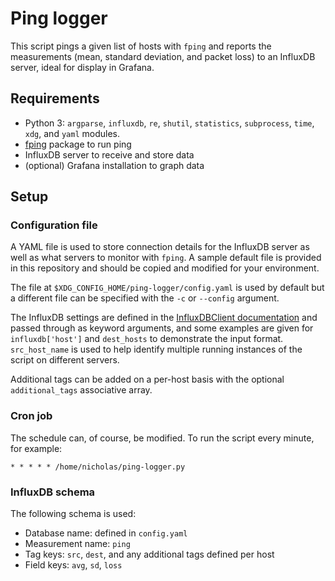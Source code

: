 # Ping logger

This script pings a given list of hosts with `fping` and reports the measurements (mean, standard deviation, and packet loss) to an InfluxDB server, ideal for display in Grafana.

## Requirements

* Python 3: `argparse`,  `influxdb`, `re`, `shutil`, `statistics`, `subprocess`, `time`, `xdg`, and `yaml` modules.
* [fping](https://fping.org/) package to run ping
* InfluxDB server to receive and store data
* (optional) Grafana installation to graph data

## Setup

### Configuration file

A YAML file is used to store connection details for the InfluxDB server as well as what servers to monitor with `fping`. A sample default file is provided in this repository and should be copied and modified for your environment.

The file at `$XDG_CONFIG_HOME/ping-logger/config.yaml` is used by default but a different file can be specified with the `-c` or `--config` argument.

The InfluxDB settings are defined in the [InfluxDBClient documentation](https://influxdb-python.readthedocs.io/en/latest/api-documentation.html#influxdbclient) and passed through as keyword arguments, and some examples are given for `influxdb['host']` and `dest_hosts` to demonstrate the input format. `src_host_name` is used to help identify multiple running instances of the script on different servers.

Additional tags can be added on a per-host basis with the optional `additional_tags` associative array.

### Cron job

The schedule can, of course, be modified. To run the script every minute, for example:

```
* * * * * /home/nicholas/ping-logger.py
```

### InfluxDB schema

The following schema is used:

* Database name: defined in `config.yaml`
* Measurement name: `ping`
* Tag keys: `src`, `dest`, and any additional tags defined per host
* Field keys: `avg`, `sd`, `loss`

